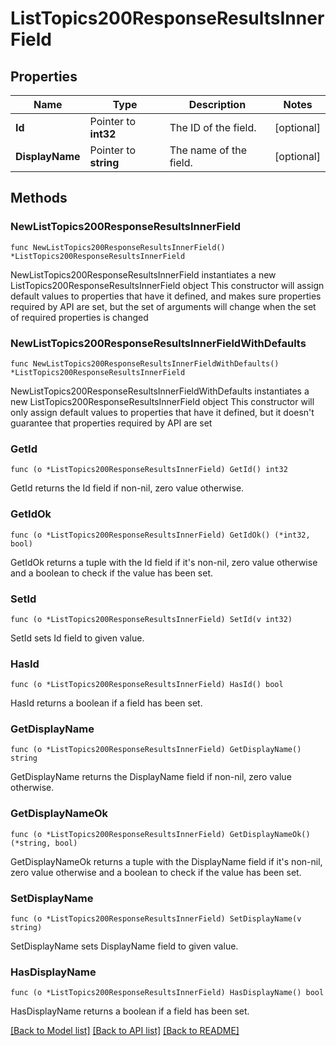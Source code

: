 # ListTopics200ResponseResultsInnerField

## Properties

Name | Type | Description | Notes
------------ | ------------- | ------------- | -------------
**Id** | Pointer to **int32** | The ID of the field. | [optional] 
**DisplayName** | Pointer to **string** | The name of the field. | [optional] 

## Methods

### NewListTopics200ResponseResultsInnerField

`func NewListTopics200ResponseResultsInnerField() *ListTopics200ResponseResultsInnerField`

NewListTopics200ResponseResultsInnerField instantiates a new ListTopics200ResponseResultsInnerField object
This constructor will assign default values to properties that have it defined,
and makes sure properties required by API are set, but the set of arguments
will change when the set of required properties is changed

### NewListTopics200ResponseResultsInnerFieldWithDefaults

`func NewListTopics200ResponseResultsInnerFieldWithDefaults() *ListTopics200ResponseResultsInnerField`

NewListTopics200ResponseResultsInnerFieldWithDefaults instantiates a new ListTopics200ResponseResultsInnerField object
This constructor will only assign default values to properties that have it defined,
but it doesn't guarantee that properties required by API are set

### GetId

`func (o *ListTopics200ResponseResultsInnerField) GetId() int32`

GetId returns the Id field if non-nil, zero value otherwise.

### GetIdOk

`func (o *ListTopics200ResponseResultsInnerField) GetIdOk() (*int32, bool)`

GetIdOk returns a tuple with the Id field if it's non-nil, zero value otherwise
and a boolean to check if the value has been set.

### SetId

`func (o *ListTopics200ResponseResultsInnerField) SetId(v int32)`

SetId sets Id field to given value.

### HasId

`func (o *ListTopics200ResponseResultsInnerField) HasId() bool`

HasId returns a boolean if a field has been set.

### GetDisplayName

`func (o *ListTopics200ResponseResultsInnerField) GetDisplayName() string`

GetDisplayName returns the DisplayName field if non-nil, zero value otherwise.

### GetDisplayNameOk

`func (o *ListTopics200ResponseResultsInnerField) GetDisplayNameOk() (*string, bool)`

GetDisplayNameOk returns a tuple with the DisplayName field if it's non-nil, zero value otherwise
and a boolean to check if the value has been set.

### SetDisplayName

`func (o *ListTopics200ResponseResultsInnerField) SetDisplayName(v string)`

SetDisplayName sets DisplayName field to given value.

### HasDisplayName

`func (o *ListTopics200ResponseResultsInnerField) HasDisplayName() bool`

HasDisplayName returns a boolean if a field has been set.


[[Back to Model list]](../README.md#documentation-for-models) [[Back to API list]](../README.md#documentation-for-api-endpoints) [[Back to README]](../README.md)


